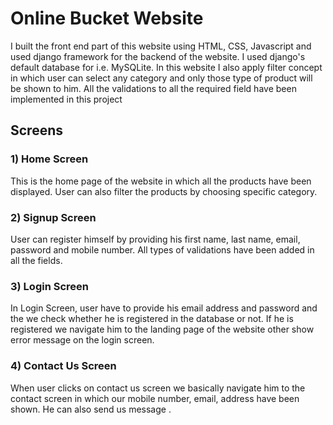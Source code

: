 
# Online Bucket Website

I built the front end part of this website using HTML, CSS, Javascript and used django framework for the backend of the website. I used django's default database for i.e. MySQLite. In this website I also apply filter concept in which user can select any category and only those type of product will be shown to him. All the validations to all the required field have been implemented in this project









## Screens

### 1) Home Screen
This is the home page of the website in which all the products have been displayed. User can also filter the products by choosing specific category.
### 2) Signup Screen
User can register himself by providing his first name, last name, email, password and mobile number. All types of validations have been added in all the fields.
### 3) Login Screen 
In Login Screen, user have to provide his email address and password and the we check whether he is registered in the database or not. If he is registered we navigate him to the landing page of the website other show error message on the login screen.
### 4) Contact Us Screen
When user clicks on contact us screen we basically navigate him to the contact screen in which our mobile number, email, address have been shown. He can also send us message .


